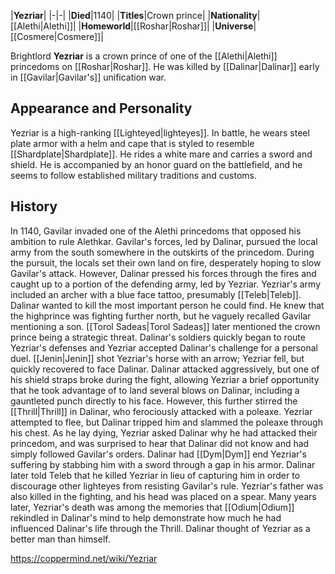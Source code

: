 |**Yezriar**|
|-|-|
|**Died**|1140|
|**Titles**|Crown prince|
|**Nationality**|[[Alethi\|Alethi]]|
|**Homeworld**|[[Roshar\|Roshar]]|
|**Universe**|[[Cosmere\|Cosmere]]|

Brightlord **Yezriar** is a crown prince of one of the [[Alethi\|Alethi]] princedoms on [[Roshar\|Roshar]]. He was killed by [[Dalinar\|Dalinar]] early in [[Gavilar\|Gavilar's]] unification war.

## Appearance and Personality
Yezriar is a high-ranking [[Lighteyed\|lighteyes]]. In battle, he wears steel plate armor with a helm and cape that is styled to resemble [[Shardplate\|Shardplate]]. He rides a white mare and carries a sword and shield. He is accompanied by an honor guard on the battlefield, and he seems to follow established military traditions and customs.

## History
In 1140, Gavilar invaded one of the Alethi princedoms that opposed his ambition to rule Alethkar. Gavilar's forces, led by Dalinar, pursued the local army from the south somewhere in the outskirts of the princedom. During the pursuit, the locals set their own land on fire, desperately hoping to slow Gavilar's attack. However, Dalinar pressed his forces through the fires and caught up to a portion of the defending army, led by Yezriar. Yezriar's army included an archer with a blue face tattoo, presumably [[Teleb\|Teleb]].
Dalinar wanted to kill the most important person he could find. He knew that the highprince was fighting further north, but he vaguely recalled Gavilar mentioning a son. [[Torol Sadeas\|Torol Sadeas]] later mentioned the crown prince being a strategic threat. Dalinar's soldiers quickly began to route Yezriar's defenses and Yezriar accepted Dalinar's challenge for a personal duel. [[Jenin\|Jenin]] shot Yezriar's horse with an arrow; Yezriar fell, but quickly recovered to face Dalinar. Dalinar attacked aggressively, but one of his shield straps broke during the fight, allowing Yezriar a brief opportunity that he took advantage of to land several blows on Dalinar, including a gauntleted punch directly to his face. However, this further stirred the [[Thrill\|Thrill]] in Dalinar, who ferociously attacked with a poleaxe. Yezriar attempted to flee, but Dalinar tripped him and slammed the poleaxe through his chest.
As he lay dying, Yezriar asked Dalinar why he had attacked their princedom, and was surprised to hear that Dalinar did not know and had simply followed Gavilar's orders. Dalinar had [[Dym\|Dym]] end Yezriar's suffering by stabbing him with a sword through a gap in his armor. Dalinar later told Teleb that he killed Yezriar in lieu of capturing him in order to discourage other lighteyes from resisting Gavilar's rule. Yezriar's father was also killed in the fighting, and his head was placed on a spear.
Many years later, Yezriar's death was among the memories that [[Odium\|Odium]] rekindled in Dalinar's mind to help demonstrate how much he had influenced Dalinar's life through the Thrill. Dalinar thought of Yezriar as a better man than himself.



https://coppermind.net/wiki/Yezriar